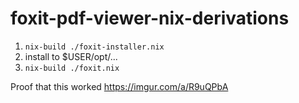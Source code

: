 # foxit-pdf-viewer-nix-derivations

1. `nix-build ./foxit-installer.nix`
2. install to $USER/opt/...
3. `nix-build ./foxit.nix`

Proof that this worked https://imgur.com/a/R9uQPbA
